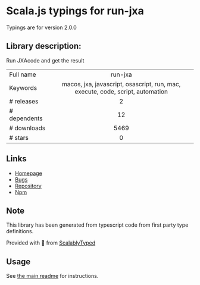 
# Scala.js typings for run-jxa

Typings are for version 2.0.0

## Library description:
Run JXAcode and get the result

|                    |                 |
| ------------------ | :-------------: |
| Full name          | run-jxa |
| Keywords           | macos, jxa, javascript, osascript, run, mac, execute, code, script, automation |
| # releases         | 2 |
| # dependents       | 12 |
| # downloads        | 5469 |
| # stars            | 0 |

## Links
- [Homepage](https://github.com/sindresorhus/run-jxa#readme)
- [Bugs](https://github.com/sindresorhus/run-jxa/issues)
- [Repository](https://github.com/sindresorhus/run-jxa)
- [Npm](https://www.npmjs.com/package/run-jxa)
    


## Note
This library has been generated from typescript code from first party type definitions.

Provided with :purple_heart: from [ScalablyTyped](https://github.com/oyvindberg/ScalablyTyped)

## Usage
See [the main readme](../../readme.md) for instructions.


